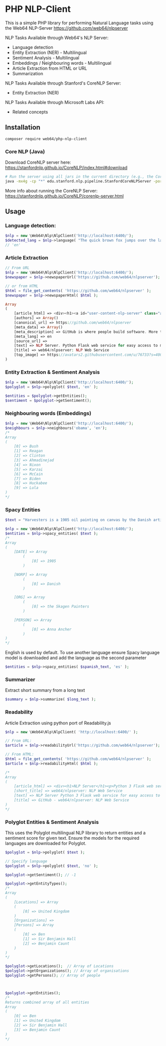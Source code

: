 # PHP NLP-Client

This is a simple PHP library for performing Natural Language tasks using the Web64 NLP-Server https://github.com/web64/nlpserver

NLP Tasks Available through Web64's NLP Server:
* Language detection
* Entity Extraction (NER) - Multilingual
* Sentiment Analysis - Multilingual
* Embeddings / Neighbouring words  - Multilingual
* Article Extraction from HTML or URL
* Summarization

NLP Tasks Available through Stanford's CoreNLP Server:
* Entity Extraction (NER)

NLP Tasks Available through Microsoft Labs API:
* Related concepts

## Installation
```bash
composer require web64/php-nlp-client
```
### Core NLP (Java)

Download CoreNLP server here: https://stanfordnlp.github.io/CoreNLP/index.html#download

```bash
# Run the server using all jars in the current directory (e.g., the CoreNLP home directory)
java -mx4g -cp "*" edu.stanford.nlp.pipeline.StanfordCoreNLPServer -port 9000 -timeout 15000
```
More info about running the CoreNLP Server: https://stanfordnlp.github.io/CoreNLP/corenlp-server.html
## Usage

### Language detection:
```php
$nlp = new \Web64\Nlp\NlpClient('http://localhost:6400/');
$detected_lang = $nlp->language( "The quick brown fox jumps over the lazy dog" );
// 'en'
```

### Article Extraction

```php
// From URL
$nlp = new \Web64\Nlp\NlpClient('http://localhost:6400/');
$newspaper = $nlp->newspaperUrl('https://github.com/web64/nlpserver');

// or from HTML
$html = file_get_contents( 'https://github.com/web64/nlpserver' );
$newspaper = $nlp->newspaperHtml( $html );

Array
(
    [article_html] => <div><h1><a id="user-content-nlp-server" class="anchor" href="#nlp-server"></a>NLP Server</h1> .... </div>
    [authors] => Array()
    [canonical_url] => https://github.com/web64/nlpserver
    [meta_data] => Array()
    [meta_description] => GitHub is where people build software. More than 27 million people use GitHub to discover, fork, and contribute to over 80 million projects.
    [meta_lang] => en
    [source_url] => 
    [text] => NLP Server. Python Flask web service for easy access to multilingual NLP tasks such as language detection, article extraction...
    [title] => web64/nlpserver: NLP Web Service
    [top_image] => https://avatars2.githubusercontent.com/u/76733?s=400&v=4
)
```

### Entity Extraction & Sentiment Analysis
```php
$nlp = new \Web64\Nlp\NlpClient('http://localhost:6400/');
$polyglot = $nlp->polyglot( $text, 'en' );

$entities = $polyglot->getEntities();
$sentiment = $polyglot->getSentiment();
```

### Neighbouring words (Embeddings)
```php
$nlp = new \Web64\Nlp\NlpClient('http://localhost:6400/');
$neighbours = $nlp->neighbours('obama', 'en');
/*
Array
(
    [0] => Bush
    [1] => Reagan
    [2] => Clinton
    [3] => Ahmadinejad
    [4] => Nixon
    [5] => Karzai
    [6] => McCain
    [7] => Biden
    [8] => Huckabee
    [9] => Lula
)
*/
```

### Spacy Entities
```php
$text = "Harvesters is a 1905 oil painting on canvas by the Danish artist Anna Ancher, a member of the artists' community known as the Skagen Painters.";

$nlp = new \Web64\Nlp\NlpClient('http://localhost:6400/');
$entities = $nlp->spacy_entities( $text );
/*
Array
(
    [DATE] => Array
        (
            [0] => 1905
        )

    [NORP] => Array
        (
            [0] => Danish
        )

    [ORG] => Array
        (
            [0] => the Skagen Painters
        )

    [PERSON] => Array
        (
            [0] => Anna Ancher
        )
)
*/
```

English is used by default. To use another language ensure Spacy language model is downloaded and add the language as the second parameter
```php
$entities = $nlp->spacy_entities( $spanish_text, 'es' );
```


### Summarizer
Extract short summary from a long text
```php
$summary = $nlp->summarize( $long_text );
```


### Readability
Article Extraction using python port of Readability.js

```php
$nlp = new \Web64\Nlp\NlpClient( 'http://localhost:6400/' );

// From URL:
$article = $nlp->readabilityUrl('https://github.com/web64/nlpserver');

// From HTML:
$html = file_get_contents( 'https://github.com/web64/nlpserver' );
$article = $nlp->readabilityHtml( $html );

/*
Array
(
    [article_html] => <div><h1>NLP Server</h1><p>Python 3 Flask web service for easy access to multilingual NLP tasks ...
    [short_title] => web64/nlpserver: NLP Web Service
    [text] => NLP Server Python 3 Flask web service for easy access to multilingual NLP tasks such as language detection  ...
    [title] => GitHub - web64/nlpserver: NLP Web Service
)
*/
```


### Polyglot Entities & Sentiment Analysis
This uses the Polyglot multilingual NLP library to return entities and a sentiment score for given text.
Ensure the models for the required languages are downloaded for Polyglot.

```php
$polyglot = $nlp->polyglot( $text );

// Specify language
$polyglot = $nlp->polyglot( $text, 'no' );

$polyglot->getSentiment(); // -1

$polyglot->getEntityTypes(); 
/*
Array
(
    [Locations] => Array
    (
        [0] => United Kingdom
    )
    [Organizations] =>
    [Persons] => Array
    (
        [0] => Ben
        [1] => Sir Benjamin Hall
        [2] => Benjamin Caunt
    )
)
*/

$polyglot->getLocations();  // Array of Locations
$polyglot->getOrganizations(); // Array of organisations
$polyglot->getPersons(); // Array of people



$polyglot->getEntities();
/*                                              
Returns combined array of all entities
Array                                          
(                                              
    [0] => Ben                                 
    [1] => United Kingdom                      
    [2] => Sir Benjamin Hall                   
    [3] => Benjamin Caunt                      
)
*/
```



